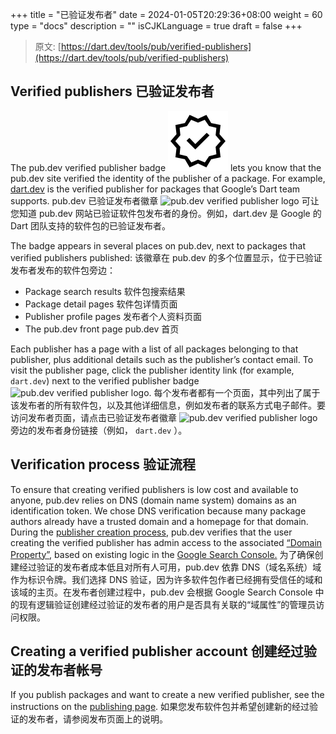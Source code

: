 +++
title = "已验证发布者"
date = 2024-01-05T20:29:36+08:00
weight = 60
type = "docs"
description = ""
isCJKLanguage = true
draft = false
+++

> 原文: [https://dart.dev/tools/pub/verified-publishers](https://dart.dev/tools/pub/verified-publishers)

## Verified publishers 已验证发布者

The pub.dev verified publisher badge ![pub.dev verified publisher logo](./Verifiedpublishers_img/verified-publisher.svg+xml) lets you know that the pub.dev site verified the identity of the publisher of a package. For example, [dart.dev](https://pub.dev/publishers/dart.dev/) is the verified publisher for packages that Google’s Dart team supports.
pub.dev 已验证发布者徽章 ![pub.dev verified publisher logo](https://dart.dev/assets/img/verified-publisher.svg) 可让您知道 pub.dev 网站已验证软件包发布者的身份。例如，dart.dev 是 Google 的 Dart 团队支持的软件包的已验证发布者。

The badge appears in several places on pub.dev, next to packages that verified publishers published:
该徽章在 pub.dev 的多个位置显示，位于已验证发布者发布的软件包旁边：

- Package search results
  软件包搜索结果
- Package detail pages
  软件包详情页面
- Publisher profile pages
  发布者个人资料页面
- The pub.dev front page
  pub.dev 首页

Each publisher has a page with a list of all packages belonging to that publisher, plus additional details such as the publisher’s contact email. To visit the publisher page, click the publisher identity link (for example, `dart.dev`) next to the verified publisher badge ![pub.dev verified publisher logo](https://dart.dev/assets/img/verified-publisher.svg).
每个发布者都有一个页面，其中列出了属于该发布者的所有软件包，以及其他详细信息，例如发布者的联系方式电子邮件。要访问发布者页面，请点击已验证发布者徽章 ![pub.dev verified publisher logo](https://dart.dev/assets/img/verified-publisher.svg) 旁边的发布者身份链接（例如， `dart.dev` ）。

## Verification process 验证流程

To ensure that creating verified publishers is low cost and available to anyone, pub.dev relies on DNS (domain name system) domains as an identification token. We chose DNS verification because many package authors already have a trusted domain and a homepage for that domain. During the [publisher creation process](https://dart.dev/tools/pub/publishing#create-verified-publisher), pub.dev verifies that the user creating the verified publisher has admin access to the associated [“Domain Property”](https://support.google.com/webmasters/answer/34592), based on existing logic in the [Google Search Console.](https://search.google.com/search-console/about)
为了确保创建经过验证的发布者成本低且对所有人可用，pub.dev 依靠 DNS（域名系统）域作为标识令牌。我们选择 DNS 验证，因为许多软件包作者已经拥有受信任的域和该域的主页。在发布者创建过程中，pub.dev 会根据 Google Search Console 中的现有逻辑验证创建经过验证的发布者的用户是否具有关联的“域属性”的管理员访问权限。

## Creating a verified publisher account 创建经过验证的发布者帐号

If you publish packages and want to create a new verified publisher, see the instructions on the [publishing page](https://dart.dev/tools/pub/publishing#create-verified-publisher).
如果您发布软件包并希望创建新的经过验证的发布者，请参阅发布页面上的说明。
